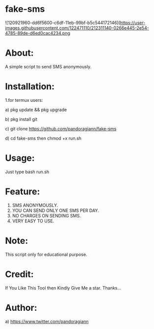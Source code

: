 # fake-sms

![120921960-dd6f5600-c6df-11eb-99bf-b5c544172146](https://user-images.githubusercontent.com/122471110/212311140-0266e445-2e54-4785-89de-d6ed0cac4234.png
# About:
A simple script to send SMS anonymously.

# Installation:

1.for termux users:

  a) pkg update && pkg upgrade

  b) pkg install git

  c) git clone https://github.com/pandoragiann/fake-sms

  d) cd fake-sms then chmod +x run.sh

# Usage:
   Just type bash run.sh

# Feature:
  1. SMS ANONYMOUSLY.
  2. YOU CAN SEND ONLY ONE SMS PER DAY.
  3. NO CHARGES ON SENDING SMS.
  4. VERY EASY TO USE.

# Note:
  This script only for educational purpose.

# Credit:
  If You Like This Tool then Kindly Give Me a star. Thanks...

# Author:
  a) https://www.twitter.com/pandoragiann
